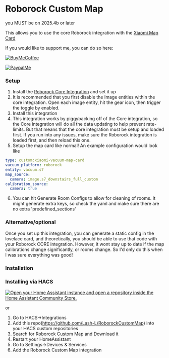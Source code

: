 # Roborock Custom Map

you MUST be on 2025.4b or later

This allows you to use the core Roborock integration with the [Xiaomi Map Card](https://github.com/PiotrMachowski/lovelace-xiaomi-vacuum-map-card)

If you would like to support me, you can do so here:

[![BuyMeCoffee][buymecoffeebadge]][buymecoffee]

[![PaypalMe][paypalmebadge]][paypalme]

### Setup

1. Install the [Roborock Core Integration](https://my.home-assistant.io/redirect/config_flow_start?domain=roborock) and set it up
2. It is recommended that you first disable the Image entities within the core integration. Open each image entity, hit the gear icon, then trigger the toggle by enabled.
3. Install this integration
4. This integration works by piggybacking off of the Core integration, so the Core integration will do all the data updating to help prevent rate-limits. But that means that the core integration must be setup and loaded first. If you run into any issues, make sure the Roborock integration is loaded first, and then reload this one.
5. Setup the map card like normal! An example configuration would look like
```yaml
type: custom:xiaomi-vacuum-map-card
vacuum_platform: roborock
entity: vacuum.s7
map_source:
  camera: image.s7_downstairs_full_custom
calibration_source:
  camera: true
```
6. You can hit Generate Room Configs to allow for cleaning of rooms. It might generate extra keys, so check the yaml and make sure there are no extra 'predefined_sections'


### Alternative/optional

Once you set up this integration, you can generate a static config in the lovelace card, and theoretically, you should be able to use that code with your Roborock CORE integration. However, it wont stay up to date if the map calibrations change significantly, or rooms change. So I'd only do this when I was sure everything was good!

### Installation

### Installing via HACS
[![Open your Home Assistant instance and open a repository inside the Home Assistant Community Store.](https://my.home-assistant.io/badges/hacs_repository.svg)](https://my.home-assistant.io/redirect/hacs_repository/?owner=Lash-L&repository=RoborockCustomMap&category=integration)

or

1. Go to HACS->Integrations
1. Add this repo(https://github.com/Lash-L/RoborockCustomMap) into your HACS custom repositories
1. Search for Roborock Custom Map and Download it
1. Restart your HomeAssistant
1. Go to Settings->Devices & Services
1. Add the Roborock Custom Map integration



[buymecoffee]: https://www.buymeacoffee.com/LashL
[buymecoffeebadge]: https://img.shields.io/badge/buy%20me%20a%20coffee-donate-yellow.svg?style=for-the-badge
[paypalme]: https://paypal.me/LLashley304
[paypalmebadge]: https://cdn.rawgit.com/twolfson/paypal-github-button/1.0.0/dist/button.svg
[hacsbutton]: https://my.home-assistant.io/redirect/hacs_repository/?owner=Lash-L&repository=tempofit&category=integration
